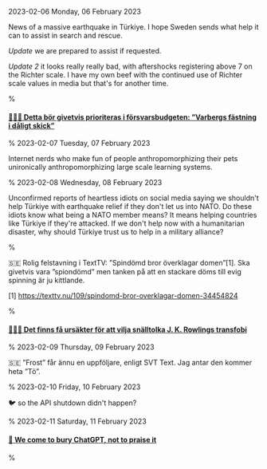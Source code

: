 2023-02-06 Monday, 06 February 2023

News of a massive earthquake in Türkiye. I hope Sweden sends what help it can to assist in search and rescue. 

*Update* we are prepared to assist if requested. 

*Update 2* it looks really really bad, with aftershocks registering above 7 on the Richter scale. I have my own beef with the continued use of Richter scale values in media but that's for another time. 

%

#### [🔗&#x1F1F8;&#x1F1EA; Detta bör givetvis prioriteras i försvarsbudgeten: ”Varbergs fästning i dåligt skick”](https://texttv.nu/107/varbergs-fastning-i-daligt-skick-34450477)

%
2023-02-07 Tuesday, 07 February 2023

Internet nerds who make fun of people anthropomorphizing their pets unironically anthropomorphizing large scale learning systems. 

%
2023-02-08 Wednesday, 08 February 2023

Unconfirmed reports of heartless idiots on social media saying we shouldn't help Türkiye with earthquake relief if they don't let us into NATO. Do these idiots know what being a NATO member means? It means helping countries like Türkiye if they're attacked. If we don't help now with a humanitarian disaster, why should Türkiye trust us to help in a military alliance? 

%

&#x1F1F8;&#x1F1EA; Rolig felstavning i TextTV: ”Spindömd bror överklagar domen”[1]. Ska givetvis vara ”spiondömd” men tanken på att en stackare döms till evig spinning är ju kittlande.

[1] https://texttv.nu/109/spindomd-bror-overklagar-domen-34454824

%

#### [🔗&#x1F1F8;&#x1F1EA; Det finns få ursäkter för att vilja snälltolka J. K. Rowlings transfobi](https://arbetet.se/2023/02/08/det-finns-fa-ursakter-for-att-vilja-snalltolka-j-k-rowlings-transfobi/)

%
2023-02-09 Thursday, 09 February 2023

&#x1F1F8;&#x1F1EA; ”Frost” får ännu en uppföljare, enligt SVT Text. Jag antar den kommer heta ”Tö”.

%
2023-02-10 Friday, 10 February 2023

🐦 so the API shutdown didn't happen?

%
2023-02-11 Saturday, 11 February 2023

#### [🔗 We come to bury ChatGPT, not to praise it](https://www.danmcquillan.org/chatgpt.html)

%
